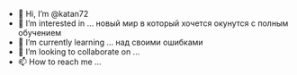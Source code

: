 - 👋 Hi, I’m @katan72
- 👀 I’m interested in ... новый мир в который хочется окунутся с полным обучением
- 🌱 I’m currently learning ... над своими ошибками
- 💞️ I’m looking to collaborate on ...
- 📫 How to reach me ...

<!---
katan72/katan72 is a ✨ special ✨ repository because its `README.md` (this file) appears on your GitHub profile.
You can click the Preview link to take a look at your changes.
--->

